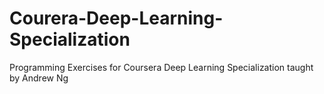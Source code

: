 # Courera-Deep-Learning-Specialization
Programming Exercises for Coursera Deep Learning Specialization taught by Andrew Ng 

